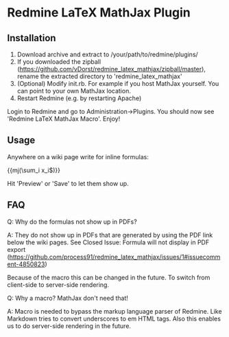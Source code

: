 Redmine LaTeX MathJax Plugin
============================


Installation
------------
1. Download archive and extract to /your/path/to/redmine/plugins/
2. If you downloaded the zipball (https://github.com/vDorst/redmine_latex_mathjax/zipball/master), rename the extracted directory to 'redmine_latex_mathjax'
3. (Optional) Modify init.rb. For example if you host MathJax yourself. You can point to your own MathJax location.
4. Restart Redmine (e.g. by restarting Apache)

Login to Redmine and go to Administration->Plugins. You should now see 'Redmine LaTeX MathJax Macro'. Enjoy!

Usage
------------
Anywhere on a wiki page write for inline formulas:

{{mj(\sum_i x_i$)}}

Hit 'Preview' or 'Save' to let them show up.


FAQ
------------
Q: Why do the formulas not show up in PDFs?

A: They do not show up in PDFs that are generated by using the PDF link below the wiki pages. 
   See Closed Issue: Formula will not display in PDF export (https://github.com/process91/redmine_latex_mathjax/issues/1#issuecomment-4850823)
   
   Because of the macro this can be changed in the future.
   To switch from client-side to server-side rendering.

Q: Why a macro? MathJax don't need that!

A: Macro is needed to bypass the markup language parser of Redmine.
   Like Markdown tries to convert underscores to em HTML tags.
   Also this enables us to do server-side rendering in the future.

   